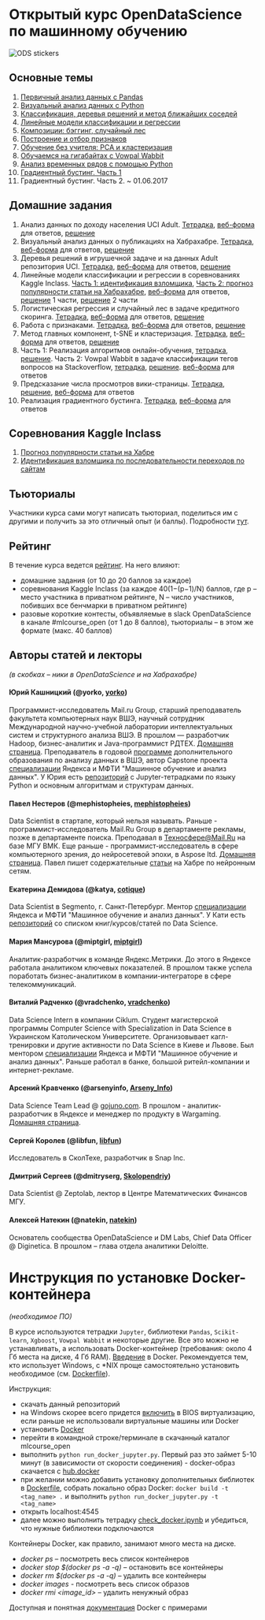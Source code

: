 # Открытый курс OpenDataScience по машинному обучению
![ODS stickers](https://github.com/Yorko/mlcourse_open/blob/master/img/ods_stickers.jpg)

## Основные темы
1. [Первичный анализ данных с Pandas](https://habrahabr.ru/company/ods/blog/322626/)
2. [Визуальный анализ данных с Python](https://habrahabr.ru/company/ods/blog/323210/)
3. [Классификация, деревья решений и метод ближайших соседей](https://habrahabr.ru/company/ods/blog/322534/)
4. [Линейные модели классификации и регрессии](https://habrahabr.ru/company/ods/blog/323890/)
5. [Композиции: бэггинг, случайный лес](https://habrahabr.ru/company/ods/blog/324402/)
6. [Построение и отбор признаков](https://habrahabr.ru/company/ods/blog/325422/)
7. [Обучение без учителя: PCA и кластеризация](https://habrahabr.ru/company/ods/blog/325654/)
8. [Обучаемся на гигабайтах с Vowpal Wabbit](https://habrahabr.ru/company/ods/blog/326418/)
9. [Анализ временных рядов с помощью Python](https://habrahabr.ru/company/ods/blog/327242/)
10. [Градиентный бустинг. Часть 1](https://habrahabr.ru/company/ods/blog/327250/) 
11. Градиентный бустинг. Часть 2. ~ 01.06.2017

## Домашние задания
1. Анализ данных по доходу населения UCI Adult. [Тетрадка](https://github.com/Yorko/mlcourse_open/blob/master/jupyter_notebooks/topic01_pandas_data_analysis/hw1_adult_pandas.ipynb), [веб-форма](https://goo.gl/forms/63kYBviuDJuFz24E2) для ответов, [решение](https://github.com/Yorko/mlcourse_open/blob/master/jupyter_notebooks/topic01_pandas_data_analysis/%5Bsolution%5D_hw1_adult_pandas.ipynb)
2. Визуальный анализ данных о публикациях на Хабрахабре. [Тетрадка](https://github.com/Yorko/mlcourse_open/blob/master/jupyter_notebooks/topic02_visual_analysis/hw2_habr_visual_analysis.ipynb), [веб-форма](https://goo.gl/forms/p8x0SGmn91VCNB6o2) для ответов, [решение](https://github.com/Yorko/mlcourse_open/blob/master/jupyter_notebooks/topic02_visual_analysis/%5Bsolution%5D_hw2_habr_visual_analysis.ipynb)
3. Деревья решений в игрушечной задаче и на данных Adult репозитория UCI. [Тетрадка](https://github.com/Yorko/mlcourse_open/blob/master/jupyter_notebooks/topic03_decision_trees_knn/hw3_decision_trees.ipynb), [веб-форма](https://github.com/Yorko/mlcourse_open/blob/master/jupyter_notebooks/topic03_decision_trees_knn/hw3_decision_trees.ipynb) для ответов, [решение](https://github.com/Yorko/mlcourse_open/blob/master/jupyter_notebooks/topic03_decision_trees_knn/%5Bsolution%5D_hw3_decision_trees.ipynb)
4. Линейные модели классификации и регрессии в соревнованиях Kaggle Inclass. [Часть 1: идентификация взломщика](https://github.com/Yorko/mlcourse_open/blob/master/jupyter_notebooks/topic04_linear_models/hw4_part1_websites_logistic_regression.ipynb),  [Часть 2: прогноз популярности статьи на Хабрахабре](https://github.com/Yorko/mlcourse_open/blob/master/jupyter_notebooks/topic04_linear_models/hw4_part2_habr_popularity_ridge.ipynb), [веб-форма](https://goo.gl/forms/6ii1zGEnfJvXhy6E2) для ответов, [решение](https://github.com/Yorko/mlcourse_open/blob/master/jupyter_notebooks/topic04_linear_models/%5Bsolution%5D_hw4_part1_websites_logistic_regression.ipynb) 1 части, [решение](https://github.com/Yorko/mlcourse_open/blob/master/jupyter_notebooks/topic04_linear_models/%5Bsolution%5D_hw4_part2_habr_popularity_ridge.ipynb) 2 части
5. Логистическая регрессия и случайный лес в задаче кредитного скоринга. [Тетрадка](https://github.com/Yorko/mlcourse_open/blob/master/jupyter_notebooks/topic05_bagging_rf/hw5_logit_rf_credit_scoring.ipynb), [веб-форма](https://docs.google.com/forms/d/e/1FAIpQLSdUPWLr5N3YQ1aUpJQGcuJ5UrqUe19rIncpgRLxxlS_XMaUxA/viewform?c=0&w=1) для ответов, [решение](https://github.com/Yorko/mlcourse_open/blob/master/jupyter_notebooks/topic05_bagging_rf/%5Bsolution%5D_hw5_logit_rf_credit_scoring.ipynb)
6. Работа с признаками. [Тетрадка](https://github.com/Yorko/mlcourse_open/blob/master/jupyter_notebooks/topic06_features/hw6_features.ipynb), [веб-форма](https://goo.gl/forms/1aSusaXaYm7T422o2) для ответов, [решение](https://github.com/Yorko/mlcourse_open/blob/master/jupyter_notebooks/topic06_features/%5Bsolution%5D_hw6_features.ipynb)
7. Метод главных компонент, t-SNE и кластеризация. [Тетрадка](https://github.com/Yorko/mlcourse_open/blob/master/jupyter_notebooks/topic07_unsupervised/hw7_pca_tsne_clustering.ipynb), [веб-форма](https://docs.google.com/forms/d/e/1FAIpQLSdjgje8qvptEW1EKY-QBbHXmXGIs6QYK2PqhchzF4Kpg3v8OQ/viewform) для ответов, [решение](https://github.com/Yorko/mlcourse_open/blob/master/jupyter_notebooks/topic07_unsupervised/%5Bsolution%5D_hw7_pca_tsne_clustering.ipynb)
8. Часть 1: Реализация алгоритмов онлайн-обучения, [тетрадка](https://github.com/Yorko/mlcourse_open/blob/master/jupyter_notebooks/topic08_sgd_hashing_vowpal_wabbit/hw8_part1_implement_sgd.ipynb), [решение](https://github.com/Yorko/mlcourse_open/blob/master/jupyter_notebooks/topic08_sgd_hashing_vowpal_wabbit/%5Bsolution%5D_hw8_part1_implement_sgd.ipynb). Часть 2: Vowpal Wabbit в задаче классификации тегов вопросов на Stackoverflow, [тетрадка](https://github.com/Yorko/mlcourse_open/blob/master/jupyter_notebooks/topic08_sgd_hashing_vowpal_wabbit/hw8_part2_vw_stackoverflow_tags_10mln.ipynb), [решение](https://github.com/Yorko/mlcourse_open/blob/master/jupyter_notebooks/topic08_sgd_hashing_vowpal_wabbit/%5Bsolution%5D_hw8_part2_vw_stackoverflow_tags_10mln.ipynb). [веб-форма](https://goo.gl/forms/8855OkG6em04f8qq1) для ответов
9. Предсказание числа просмотров вики-страницы. [Тетрадка](https://github.com/Yorko/mlcourse_open/blob/master/jupyter_notebooks/topic09_time_series/hw9_time_series.ipynb), [решение](https://github.com/Yorko/mlcourse_open/blob/master/jupyter_notebooks/topic09_time_series/%5Bsolution%5D_hw9_time_series.ipynb), [веб-форма](https://goo.gl/forms/ywD9QxXsQ3sZEXtu1) для ответов
10. Реализация градиентного бустинга. [Тетрадка](https://github.com/Yorko/mlcourse_open/blob/master/jupyter_notebooks/topic10_boosting/hw10_implement_boosting.ipynb), [веб-форма](https://goo.gl/forms/mMUhGSDiOHJI9NHN2) для ответов

## Соревнования Kaggle Inclass
1. [Прогноз популярности статьи на Хабре](https://inclass.kaggle.com/c/howpop-habrahabr-favs)
2. [Идентификация взломщика по последовательности переходов по сайтам](https://inclass.kaggle.com/c/catch-me-if-you-can-intruder-detection-through-webpage-session-tracking)

## Тьюториалы
Участники курса сами могут написать тьюториал, поделиться им с другими и получить за это отличный опыт (и баллы). Подробности [тут](https://github.com/Yorko/mlcourse_open/blob/master/jupyter_notebooks/tutorials/tutorial_template.ipynb). 

## Рейтинг
В течение курса ведется [рейтинг](https://docs.google.com/spreadsheets/d/1thts1kTZev82aIvTa2MJAioTXjU9NjCPC7sFe1vZiEY/edit?usp=sharing). На него влияют:
 - домашние задания (от 10 до 20 баллов за каждое)
 - соревнования Kaggle Inclass (за каждое 40(1−(p−1)/N) баллов, где p – место участника в приватном рейтинге, N – число участников, побивших все бенчмарки в приватном рейтинге)
 - разовые короткие контесты, объявляемые в slack OpenDataScience в канале #mlcourse_open (от 1 до 8 баллов), тьюториалы – в этом же формате (макс. 40 баллов)

## Авторы статей и лекторы 
*(в скобках – ники в OpenDataScience и на Хабрахабре)*


#### Юрий Кашницкий (@yorko, [yorko](https://habrahabr.ru/users/yorko/))
Программист-исследователь Mail.ru Group, старший преподаватель факультета компьютерных наук ВШЭ, научный сотрудник 
Международной научно-учебной лаборатории интеллектуальных систем и структурного анализа ВШЭ. В прошлом — разработчик Hadoop, бизнес-аналитик и Java-программист РДТЕХ. [Домашняя страница](https://yorko.github.io).
Преподаватель в годовой [программе](https://cs.hse.ru/dpo/bigml) дополнительного образования по анализу данных в ВШЭ, автор Capstone проекта [специализации](https://www.coursera.org/specializations/machine-learning-data-analysis) Яндекса и МФТИ "Машинное обучение и анализ данных". У Юрия есть [репозиторий](https://github.com/Yorko/python_intro) с Jupyter-тетрадками по языку Python и основным алгоритмам и структурам данных.

#### Павел Нестеров (@mephistopheies, [mephistopheies](https://habrahabr.ru/users/mephistopheies/))
Data Scientist в стартапе, который нельзя называть. Раньше - программист-исследователь Mail.Ru Group в департаменте рекламы, позже в департаменте поиска. Преподавал в Техносфере@Mail.Ru на базе МГУ ВМК. Еще раньше - программист-исследователь в сфере компьютерного зрения, до нейросетевой эпохи, в Aspose ltd. [Домашняя страница](http://pavelnesterov.info). Павел пишет содержательные [статьи](https://habrahabr.ru/users/mephistopheies/topics/) на Хабре по нейронным сетям.

#### Екатерина Демидова (@katya, [cotique](https://habrahabr.ru/users/cotique/))
Data Scientist в Segmento, г. Санкт-Петербург. Ментор [специализации](https://www.coursera.org/specializations/machine-learning-data-analysis) Яндекса и МФТИ "Машинное обучение и анализ данных". У Кати есть [репозиторий](https://github.com/demidovakatya/vvedenie-mashinnoe-obuchenie) со списком книг/курсов/статей по Data Science.

#### Мария Мансурова (@miptgirl, [miptgirl](https://habrahabr.ru/users/miptgirl/))
Аналитик-разработчик в команде Яндекс.Метрики. До этого в Яндексе работала аналитиком ключевых показателей. В прошлом также успела поработать бизнес-аналитиком в компании-интеграторе в сфере телекоммуникаций.

#### Виталий Радченко (@vradchenko, [vradchenko](https://habrahabr.ru/users/vradchenko/))
Data Science Intern в компании Ciklum. Студент магистерской программы Computer Science with Specialization in Data Science в Украинском Католическом Университете. Организовывает кагл-тренировки и другие активности по Data Science в Киеве и Львове. Был ментором [специализации](https://www.coursera.org/specializations/machine-learning-data-analysis) Яндекса и МФТИ "Машинное обучение и анализ данных". Раньше работал в банке, большой ритейл-компании и интернет-рекламе.

#### Арсений Кравченко (@arsenyinfo, [Arseny_Info](https://habrahabr.ru/users/Arseny_Info/))
Data Science Team Lead @ [gojuno.com](https://gojuno.com/). В прошлом - аналитик-разработчик в Яндексе и менеджер по продукту в Wargaming. [Домашняя страница](http://arseny.info/pages/about-me.html).

#### Сергей Королев (@libfun, [libfun](https://habrahabr.ru/users/libfun/))
Исследователь в СколТехе, разработчик в Snap Inc.

#### Дмитрий Сергеев (@dmitryserg, [Skolopendriy](https://habrahabr.ru/users/Skolopendriy/))
Data Scientist @ Zeptolab, лектор в Центре Математических Финансов МГУ.

#### Алексей Натекин (@natekin, [natekin](https://habrahabr.ru/users/natekin/))
Основатель сообщества OpenDataScience и DM Labs, Chief Data Officer @ Diginetica. В прошлом – глава отдела аналитики Deloitte.


# Инструкция по установке Docker-контейнера 
*(необходимое ПО)*

В курсе используются тетрадки `Jupyter`, библиотеки `Pandas`, `Scikit-learn`, `Xgboost`, `Vowpal Wabbit` и некоторые другие. Все это можно не устанавливать, а использовать Docker-контейнер (требования: около 4 Гб места на диске, 4 Гб RAM). [Введение](https://habrahabr.ru/post/310460/) в Docker. Рекомендуется тем, кто использует Windows, c \*NIX проще самостоятельно установить необходимое (см. [Dockerfile](https://github.com/Yorko/mlcourse_open/blob/master/docker_files/Dockerfile)). 

Инструкция:
- скачать данный репозиторий
- на Windows скорее всего придется [включить](http://www.sysprobs.com/disable-enable-virtualization-technology-bios) в BIOS виртуализацию, если раньше не использовали виртуальные машины или Docker
- установить [Docker](https://docs.docker.com/engine/installation/)
- перейти в командной строке/терминале в скачанный каталог mlcourse_open
- выполнить `python run_docker_jupyter.py`. Первый раз это займет 5-10 минут (в зависимости от скорости соединения) - docker-образ скачается с [hub.docker](https://hub.docker.com/r/festline/mlcourse_open/)
- при желании можно добавить установку дополнительных библиотек в [Dockerfile](https://github.com/Yorko/mlcourse_open/blob/master/Dockerfile), собрать локально образ Docker: `docker build -t <tag_name> .` и выполнить `python run_docker_jupyter.py -t <tag_name>`
- открыть localhost:4545
- далее можно выполнить тетрадку [check_docker.ipynb](https://github.com/Yorko/mlcourse_open/blob/master/docker_files/check_docker.ipynb) и убедиться, что нужные библиотеки подключаются

Контейнеры Docker, как правило, занимают много места на диске.
- *docker ps* – посмотреть весь список контейнеров
- *docker stop $(docker ps -a -q)* – остановить все контейнеры
- *docker rm $(docker ps -a -q)* – удалить все контейнеры
- *docker images* - посмотреть весь список образов
- *docker rmi \<image_id\>* – удалить ненужный образ

Доступная и понятная [документация](https://docs.docker.com/engine/getstarted/) Docker с примерами

